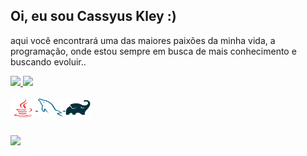 ## Oi, eu sou Cassyus Kley :)
aqui você encontrará uma das maiores paixões da minha vida, a programação, onde estou sempre em busca de mais conhecimento e buscando evoluir..

 <div>
  <a href="https://github.com/BADnotice">
  <img height="150em" src="https://github-readme-stats.vercel.app/api?username=BADnotice&show_icons=true&theme=dracula&include_all_commits=true&count_private=true"/>
  <img height="150em" src="https://github-readme-stats.vercel.app/api/top-langs/?username=BADnotice&layout=compact&langs_count=7&theme=dracula"/>
</div>

<div style="display: inline_block"><br>
  <img align="center" alt="BAD-Java" height="30" width="40" src="https://raw.githubusercontent.com/devicons/devicon/master/icons/java/java-plain.svg">
  <img align="center" alt="BAD-MYSQL" height="30" width="40" src="https://raw.githubusercontent.com/devicons/devicon/master/icons/mysql/mysql-plain.svg">
  <img align="center" alt="BAD-Gradle" height="30" width="40" src="https://raw.githubusercontent.com/devicons/devicon/master/icons/gradle/gradle-plain.svg">
</div>

##

<div> 
  <a href="https://discord.com/users/811063542077587497" target="_blank"><img src="https://img.shields.io/badge/Discord-7289DA?style=for-the-badge&logo=discord&logoColor=white" target="_blank"></a>
</div>
